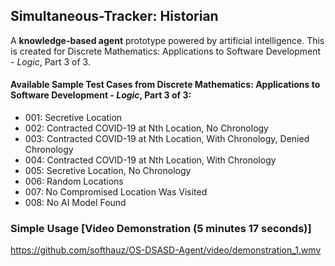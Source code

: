 <h2>Simultaneous-Tracker: Historian</h2>

A <strong>knowledge-based agent</strong> prototype powered by artificial intelligence. This is created for Discrete Mathematics: Applications to Software Development - <I>Logic</I>, Part 3 of 3.

<h4>Available Sample Test Cases from <strong>Discrete Mathematics: Applications to Software Development</strong> - <I>Logic</I>, Part 3 of 3:</h4>
<ul>
  <li>001: Secretive Location </li>
  <li>002: Contracted COVID-19 at Nth Location, No Chronology</li>
  <li>003: Contracted COVID-19 at Nth Location, With Chronology, Denied Chronology</li>
  <li>004: Contracted COVID-19 at Nth Location, With Chronology</li>
  <li>005: Secretive Location, No Chronology</li>
  <li>006: Random Locations</li>
  <li>007: No Compromised Location Was Visited</li>
  <li>008: No AI Model Found</li>
</ul>

<h3>Simple Usage [Video Demonstration (5 minutes 17 seconds)]</h3>

<a href="https://github.com/softhauz/OS-DSASD-Agent/video/demonstration_1.wmv">
https://github.com/softhauz/OS-DSASD-Agent/video/demonstration_1.wmv
</a>